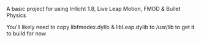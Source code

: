 A basic project for using Irrlicht 1.8, Live Leap Motion, FMOD & Bullet Physics

You'll likely need to copy libfmodex.dylib & libLeap.dylib to /usr/lib to get it to build for now
